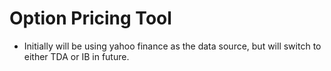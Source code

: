# Option Pricing Tool

- Initially will be using yahoo finance as the data source, but will switch to either TDA or IB in future.